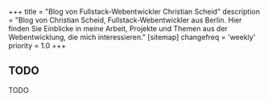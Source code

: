 +++
title = "Blog von Fullstack-Webentwickler Christian Scheid"
description = "Blog von Christian Scheid, Fullstack-Webentwickler aus Berlin. Hier finden Sie Einblicke in meine Arbeit, Projekte und Themen aus der Webentwicklung, die mich interessieren."
[sitemap]
  changefreq = 'weekly'
  priority = 1.0
+++

## TODO

TODO